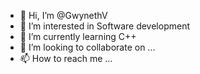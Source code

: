 - 👋 Hi, I’m @GwynethV
- 👀 I’m interested in Software development
- 🌱 I’m currently learning C++
- 💞️ I’m looking to collaborate on ...
- 📫 How to reach me ...

<!---
GwynethV/GwynethV is a ✨ special ✨ repository because its `README.md` (this file) appears on your GitHub profile.
You can click the Preview link to take a look at your changes.
--->
